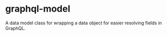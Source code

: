 # graphql-model
A data model class for wrapping a data object for easier resolving fields in GraphQL.
